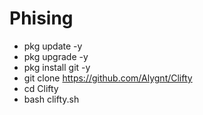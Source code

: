 # Phising

- pkg update -y
- pkg upgrade -y
- pkg install git -y
- git clone https://github.com/Alygnt/Clifty
- cd Clifty
- bash clifty.sh
